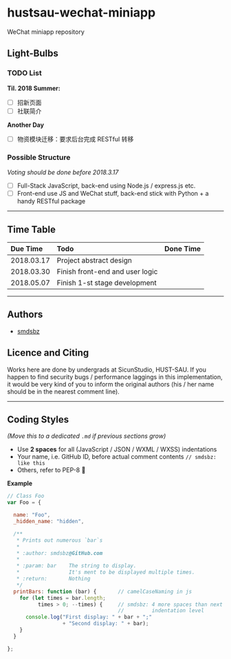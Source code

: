# hustsau-wechat-miniapp
WeChat miniapp repository


## Light-Bulbs

### TODO List

**Til. 2018 Summer:**  
- [ ] 招新页面
- [ ] 社联简介

**Another Day**  
- [ ] 物资模块迁移：要求后台完成 RESTful 转移

### Possible Structure
*Voting should be done before 2018.3.17*

- [ ] Full-Stack JavaScript, back-end using Node.js / express.js etc.
- [ ] Front-end use JS and WeChat stuff, back-end stick with
      Python + a handy RESTful package

--------------------------------------------------------------------------------

## Time Table

| Due Time   | Todo                                              |  Done Time |
|:---------- |:------------------------------------------------- | ----------:|
| 2018.03.17 | Project abstract design                           |            |
| 2018.03.30 | Finish front-end and user logic                   |            |
| 2018.05.07 | Finish 1-st stage development                     |            |

--------------------------------------------------------------------------------

## Authors

- [smdsbz](https://github.com/smdsbz)


## Licence and Citing

Works here are done by undergrads at SicunStudio, HUST-SAU. If you happen to
find security bugs / performance laggings in this implementation, it would be
very kind of you to inform the original authors (his / her name should be in
the nearest comment line).

--------------------------------------------------------------------------------

## Coding Styles
*(Move this to a dedicated `.md` if previous sections grow)*

- Use **2 spaces** for all (JavaScript / JSON / WXML / WXSS) indentations
- Your name, i.e. GitHub ID, before actual comment contents `// smdsbz: like this`
- Others, refer to PEP-8 :green_heart:

**Example**
```js
// Class Foo
var Foo = {

  name: "Foo",
  _hidden_name: "hidden",

  /**
   * Prints out numerous `bar`s
   *
   * :author: smdsbz@GitHub.com
   *
   * :param: bar    The string to display.
   *                It's ment to be displayed multiple times.
   * :return:       Nothing
   */
  printBars: function (bar) {       // camelCaseNaming in js
    for (let times = bar.length;
          times > 0; --times) {     // smdsbz: 4 more spaces than next
                                    //         indentation level
      console.log("First display: " + bar + ";"
                  + "Second display: " + bar);
    }
  }

};
```


